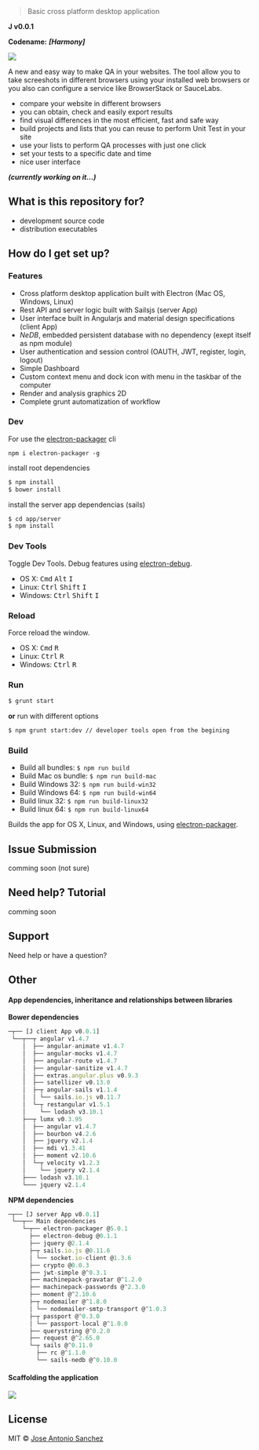 > Basic cross platform desktop application

**J v0.0.1**

**Codename:** ***[Harmony]*** 

![](https://raw.githubusercontent.com/jasancheg/j-screenshots-tool/master/c-design/img/logo/gh-harmony.png)

A new and easy way to make QA in your websites. The tool allow you to take screeshots in different browsers using your installed web browsers or you also can configure a service like BrowserStack or SauceLabs.

- compare your website in different browsers 
- you can obtain, check and easily export results
- find visual differences in the most efficient, fast and safe way
- build projects and lists that you can reuse to perform Unit Test in your site
- use your lists to perform QA processes with just one click
- set your tests to a specific date and time
- nice user interface

***(currently working on it...)***


## What is this repository for? ###

* development source code
* distribution executables


## How do I get set up? ###

### Features

- Cross platform desktop application built with Electron (Mac OS, Windows, Linux)
- Rest API and server logic built with Sailsjs (server App)
- User interface built in Angularjs and material design specifications (client App)
- *NeDB*, embedded persistent database with no dependency (exept itself as npm module)
- User authentication and session control (OAUTH, JWT, register, login, logout)
- Simple Dashboard
- Custom context menu and dock icon with menu in the taskbar of the computer 
- Render and analysis graphics 2D
- Complete grunt automatization of workflow

### Dev

For use the [electron-packager](https://github.com/maxogden/electron-packager) cli
```
npm i electron-packager -g
```

install root dependencies

```sh
$ npm install
$ bower install
```

install the server app dependencias (sails)

```sh
$ cd app/server
$ npm install
```

### Dev Tools

Toggle Dev Tools. Debug features using [electron-debug](https://github.com/sindresorhus/electron-debug).

- OS X: <kbd>Cmd</kbd> <kbd>Alt</kbd> <kbd>I</kbd>
- Linux: <kbd>Ctrl</kbd> <kbd>Shift</kbd> <kbd>I</kbd>
- Windows: <kbd>Ctrl</kbd> <kbd>Shift</kbd> <kbd>I</kbd>

### Reload

Force reload the window.

- OS X: <kbd>Cmd</kbd> <kbd>R</kbd>
- Linux: <kbd>Ctrl</kbd> <kbd>R</kbd>
- Windows: <kbd>Ctrl</kbd> <kbd>R</kbd>

### Run

```sh
$ grunt start
```
**or** run with different options
```sh
$ npm grunt start:dev // developer tools open from the begining
```

### Build

- Build all bundles: `$ npm run build`
- Build Mac os bundle: `$ npm run build-mac`
- Build Windows 32: `$ npm run build-win32`
- Build Windows 64: `$ npm run build-win64`
- Build linux 32: `$ npm run build-linux32`
- Build linux 64: `$ npm run build-linux64`

Builds the app for OS X, Linux, and Windows, using [electron-packager](https://github.com/maxogden/electron-packager).

## Issue Submission
comming soon (not sure)

## Need help? Tutorial
comming soon

## Support
Need help or have a question?

## Other
#### App dependencies, inheritance and relationships between libraries

**Bower dependencies**
```js
─┬── [J client App v0.0.1]
 └──┬──┬ angular v1.4.7
    │  ├── angular-animate v1.4.7
    │  ├── angular-mocks v1.4.7
    │  ├── angular-route v1.4.7
    │  ├── angular-sanitize v1.4.7
    │  ├── extras.angular.plus v0.9.3
    │  ├── satellizer v0.13.0
    │  ├─┬ angular-sails v1.1.4
    │  │ └── sails.io.js v0.11.7
    │  └─┬ restangular v1.5.1
    │    └── lodash v3.10.1
    ├──┬ lumx v0.3.95
    │  ├── angular v1.4.7
    │  ├── bourbon v4.2.6
    │  ├── jquery v2.1.4
    │  ├── mdi v1.3.41
    │  ├── moment v2.10.6
    │  └─┬ velocity v1.2.3
    │    └── jquery v2.1.4
    ├─── lodash v3.10.1
    └─── jquery v2.1.4
```

**NPM dependencies**
```js
─┬── [J server App v0.0.1]
 └──┬── Main dependencies
    └─┬── electron-packager @5.0.1
      ├── electron-debug @0.1.1
      ├── jquery @2.1.4
      ├─┬ sails.io.js @0.11.6
      │ └── socket.io-client @1.3.6
      ├── crypto @0.0.3
      ├── jwt-simple @^0.3.1
      ├── machinepack-gravatar @^1.2.0
      ├── machinepack-passwords @^2.3.0
      ├── moment @^2.10.6
      ├─┬ nodemailer @^1.8.0
      │ └── nodemailer-smtp-transport @^1.0.3
      ├─┬ passport @^0.3.0
      │ └── passport-local @^1.0.0
      ├── querystring @^0.2.0
      ├── request @^2.65.0
      └─┬ sails @^0.11.0
        ├── rc @^1.1.0
        └── sails-nedb @^0.10.0
```

#### Scaffolding the application

![](https://raw.githubusercontent.com/jasancheg/j-screenshots-tool/master/b-analysis/j-app.png)

## License

MIT © [Jose Antonio Sanchez](https://github.com/jasancheg)